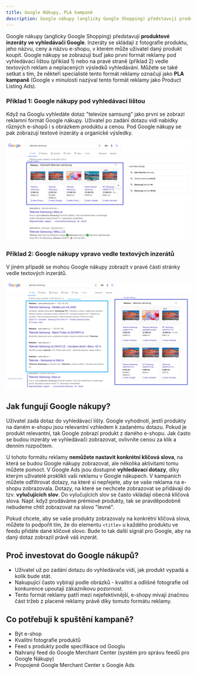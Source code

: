 ```yaml
---
title: Google Nákupy, PLA kampaně
description: Google nákupy (anglicky Google Shopping) představují produktové inzeráty ve vyhledávači Google. Inzeráty se skládají z fotografie produktu, jeho názvu, ceny a názvu e-shopu, v kterém může uživatel daný produkt koupit.
---
```


Google nákupy (anglicky Google Shopping) představují **produktové inzeráty ve vyhledávači Google**. Inzeráty se skládají z fotografie produktu, jeho názvu, ceny a názvu e-shopu, v kterém může uživatel daný produkt koupit. Google nákupy se zobrazují buď jako první formát reklamy pod vyhledávací lištou (příklad 1) nebo na pravé straně (příklad 2) vedle textových reklam a neplacených výsledků vyhledávání. Můžete se také setkat s tím, že někteří specialisté tento formát reklamy označují jako **PLA kampaně** (Google v minulosti nazýval tento formát reklamy jako Product Listing Ads).

### Příklad 1: Google nákupy pod vyhledávací lištou

Když na Googlu vyhledáte dotaz "televize samsung" jako první se zobrazí reklamní formát Google nákupy. Uživatel po zadání dotazu vidí nabídky různých e-shopů i s obrázkem produktu a cenou. Pod Google nákupy se pak zobrazují textové inzeráty a organické výsledky.

![Google nákupy pod vyhledávací lištou](/assets/blog/2020-07-03-google-nakupy/google-nakupy-pod-vyhledavaci-listou.png)

### Příklad 2: Google nákupy vpravo vedle textových inzerátů
V jiném případě se mohou Google nákupy zobrazit v pravé části stránky vedle textových inzerátů.


![Google nákupy vpravo vedle textových inzerátů](/assets/blog/2020-07-03-google-nakupy/google-nakupy-vpravo.png)

## Jak fungují Google nákupy?

Uživatel zadá dotaz do vyhledávací lišty. Google vyhodnotí, jestli produkty na daném e-shopu jsou relevantní vzhledem k zadanému dotazu. Pokud je produkt relevantní, tak Google zobrazí produkt z daného e-shopu. Jak často se budou inzeráty ve vyhledávači zobrazovat, ovlivníte cenou za klik a denním rozpočtem.

U tohoto formátu reklamy **nemůžete nastavit konkrétní klíčová slova**, na která se budou Google nákupy zobrazovat, ale několika aktivitami tomu můžete pomoct. V Google Ads jsou dostupné **vyhledávací dotazy**, díky kterým uživatelé proklikli vaši reklamu v Google nákupech. V kampaních můžete odfiltrovat dotazy, na které si nepřejete, aby se vaše reklama na e-shopu zobrazovala. Dotazy, na které se nechcete zobrazovat se přidávají do tzv. **vylučujících slov**. Do vylučujících slov se často vkládají obecná klíčová slova. Např. když prodáváme prémiové produkty, tak se pravděpodobně nebudeme chtít zobrazovat na slovo "levné".

Pokud chcete, aby se vaše produkty zobrazovaly na konkrétní klíčová slova, můžete to podpořit tím, že do elementu `<title>` u každého produktu ve feedu přidáte dané klíčové slovo. Bude to tak další signál pro Google, aby na daný dotaz zobrazil právě váš inzerát.

## Proč investovat do Google nákupů?
* Uživatel už po zadání dotazu do vyhledávače vidí, jak produkt vypadá a kolik bude stát.
* Nakupující často vybírají podle obrázků - kvalitní a odlišné fotografie od konkurence upoutají zákazníkovu pozornost.
* Tento formát reklamy patří mezi nejefektivnější, e-shopy mívají značnou část tržeb z placené reklamy právě díky tomuto formátu reklamy.

## Co potřebuji k spuštění kampaně?
* Být e-shop
* Kvalitní fotografie produktů
* Feed s produkty podle specifikace od Googlu
* Nahraný feed do Google Merchant Center (systém pro správu feedů pro Google Nákupy)
* Propojené Google Merchant Center s Google Ads
